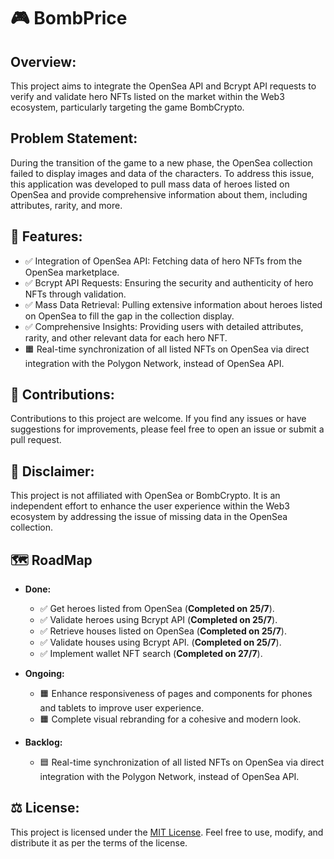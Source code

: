 # 🎮 BombPrice

## Overview:
This project aims to integrate the OpenSea API and Bcrypt API requests to verify and validate hero NFTs listed on the market within the Web3 ecosystem, particularly targeting the game BombCrypto.

## Problem Statement:
During the transition of the game to a new phase, the OpenSea collection failed to display images and data of the characters. To address this issue, this application was developed to pull mass data of heroes listed on OpenSea and provide comprehensive information about them, including attributes, rarity, and more.

## 🚀  Features:
- ✅ Integration of OpenSea API: Fetching data of hero NFTs from the OpenSea marketplace.
- ✅ Bcrypt API Requests: Ensuring the security and authenticity of hero NFTs through validation.
- ✅ Mass Data Retrieval: Pulling extensive information about heroes listed on OpenSea to fill the gap in the collection display.
- ✅ Comprehensive Insights: Providing users with detailed attributes, rarity, and other relevant data for each hero NFT.
- 🟧 Real-time synchronization of all listed NFTs on OpenSea via direct integration with the Polygon Network, instead of OpenSea API.

## 🤝  Contributions:
Contributions to this project are welcome. If you find any issues or have suggestions for improvements, please feel free to open an issue or submit a pull request.

## 📝  Disclaimer:
This project is not affiliated with OpenSea or BombCrypto. It is an independent effort to enhance the user experience within the Web3 ecosystem by addressing the issue of missing data in the OpenSea collection.

## 🗺️ RoadMap
- **Done:**
  - ✅ Get heroes listed from OpenSea (**Completed on 25/7**).
  - ✅ Validate heroes using Bcrypt API (**Completed on 25/7**).
  - ✅ Retrieve houses listed on OpenSea (**Completed on 25/7**).
  - ✅ Validate houses using Bcrypt API. (**Completed on 25/7**).
  - ✅ Implement wallet NFT search (**Completed on 27/7**).

- **Ongoing:**
  - 🟧 Enhance responsiveness of pages and components for phones and tablets to improve user experience.
  - 🟧 Complete visual rebranding for a cohesive and modern look.
  
- **Backlog:**
  - 🟦 Real-time synchronization of all listed NFTs on OpenSea via direct integration with the Polygon Network, instead of OpenSea API.

## ⚖️ License:
This project is licensed under the [MIT License](LICENSE). Feel free to use, modify, and distribute it as per the terms of the license.
